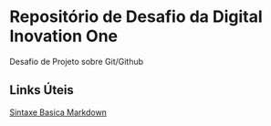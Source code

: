 # Repositório de Desafio da Digital Inovation One
Desafio de Projeto sobre Git/Github

## Links Úteis
[Sintaxe Basica Markdown](https://www.markdownguide.org/basic-syntax/)
